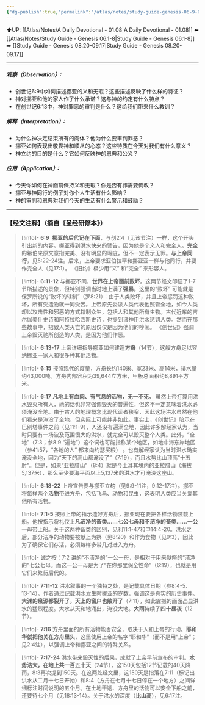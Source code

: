 ```yaml
---
{"dg-publish":true,"permalink":"/atlas/notes/study-guide-genesis-06-9-07-24/"}
---
```


⬆️UP: [[Atlas/Notes/A Daily Devotional - 01.08\|A Daily Devotional - 01.08]]
⬅️ [[Atlas/Notes/Study Guide - Genesis 06.1-8\|Study Guide - Genesis 06.1-8]]
➡️ [[Study Guide - Genesis 08.20-09.17\|Study Guide - Genesis 08.20-09.17]]

---
##### 观察（Observation）：
- 创世记6:9中如何描述挪亚的义和无瑕？这些描述反映了什么样的特征？
- 神对挪亚和他的家人作了什么承诺？这与神的约定有什么特点？
- 在创世记6:13中，神对罪恶的审判是什么？这给我们带来什么教训？
#####  解释（Interpretation）：
- 为什么神决定结束所有的肉体？他为什么要审判罪恶？
- 挪亚如何表现出敬畏神和顺从的心态？这些特质在今天对我们有什么意义？
- 神立约的目的是什么？它如何反映神的恩典和公义？
#####  应用（Application）：
- 今天你如何在神面前保持义和无瑕？你是否有罪需要悔改？
- 挪亚与神同行的例子对你个人生活有什么影响？
- 神的审判和恩典对我们今天的生活有什么警示和鼓励？

---
### 【经文注释】（摘自《圣经研修本》）

> [!info]- **6:9** 
> **挪亚的后代记在下面**，与创2:4（见该节注）一样，这个开头引出新的内容。挪亚得到洪水快来的警告，因为他是个义人和完全人。**完全**的希伯来原文意指完美、没有明显的瑕疵，但不一定表示无罪。**与上帝同行**，见5:22-24注。后来，上帝要求亚伯拉罕和挪亚亚一样与他同行，并要作完全人（见17:1）。 《旧约》极少用“义” 和“完全” 来形容人。

> [!info]- **6:11-12**
> 与挪亚不同，**世界在上帝面前败坏**。这两节经文印证了1-7节所描述的景象，但特别强调当时地上满了**强暴**。这里的“败坏” 可能就是保罗所说的“败坏的辖制”（罗8:21）：由于人类败坏，并且上帝惩罚这种败坏，所有受造物就一同受苦。上帝原先委派人类代表他照管全地，如今人类却以攻击性和邪恶的方式辖制众生，包括人和其他所有生物。古代近东的吉尔伽美什史诗和阿特拉哈西斯史诗，也提到诸神用洪水惩罚人类。然而在那些故事中，招致人类灭亡的原因仅仅是因为他们的吵闹。 《创世记》强调上帝毁灭祂所创造的人类，是因为他们作恶。

> [!info]- **6:13-17**
> 上帝详细指导挪亚如何建造**方舟**（14节），这艘方舟足以容纳挪亚一家人和很多种其他活物。

> [!info]- **6:15**
> 按照现代的度量，方舟长约140米、宽23米、高14米，排水量约43,000吨。方舟内部容积为39,644立方米，甲板总面积约8,891平方米。

> [!info]- **6:17** **凡地上有血肉、有气息的活物，无一不死。**
>  虽然上帝打算用洪水毁灭所有人，祂的话也非常强调毁灭的普遍性，但这不一定意味着洪水必须淹没全地。由于古人的地理概念比现代读者狭窄，因此这场洪水虽然在他们看来是淹没了全地，但实际上可能并非如此。事实上，《创世记》暗示在巴别塔事件之前（见11:1-9），人还没有遍满全地，因此许多解经家认为，当时只要有一场波及范围很大的洪水，就完全可以毁灭整个人类。此外，“全地”（7:3；参8:9 “遍地”）这个词也可能指称某个地区，如地中海东岸地区（参41:57，“各地的人” 都来向约瑟买粮） 。也有解经家认为当时洪水确实淹没全地，因为“天下的高山都淹没了”（7:19），而且水势比山顶高“十五肘”。但是，如果“亚拉腊山”（8:4）就是今土耳其境内的亚拉腊山（海拔5,137米），那么至少要海平面以上5,137米的洪水才可淹没这座山。

> [!info]- **6:18-22**
> 上帝宣告要与挪亚立**约**（见9:9-11注，9:12-17注）。挪亚将每样两个**活物**带进方舟，包括飞鸟、动物和昆虫，这表明人类应当关爱其他所有活物。

> [!info]- **7:1-5**
> 按照上帝的指示造好方舟后，挪亚现在要把各样活物装载上船。他按指示将礼仪上**凡洁净的畜类……七公七母和不洁净的畜类……一公一**母带上船。关于这两种畜类的区别，见利11:1-47和申14:4-20。洪水之后，部分洁净的动物要被献上为祭（见8:20）和作为食物（见9:3），因此为了确保它们存活，必须每样多带几对进入方舟。

> [!info]- 诚之按：7:2
> 讲的“不洁净的”一公一母，是相对于用来献祭的“洁净的”七公七母。而这一公一母是为了“在你那里保全性命”（6:19），也就是用它们来繁衍后代的。

> [!info]- **7:11-12**
> 洪水叙事的一个独特之处，是记载具体日期（参8:4-5、13-14）。作者通过记载洪水发生时挪亚的岁数，强调这是真实的历史事件。**大渊的泉源都裂开了，天上的窗户也敞开了**（7:11），如此震撼的画面凸显洪水的猛烈程度。大水从天和地涌出，淹没大地。**大雨**持续了**四十昼夜**（12节）。

> [!info]- **7:16**
> 方舟里面的所有活物能否安全，取决于人和上帝的行动。**耶和华就把他关在方舟里头**，这里使用上帝的名字“耶和华”（而不是用“上帝”；见2:4注），以强调上帝和挪亚之间的特殊关系。

> [!info]- **7:17-24**
> 洪水带来毁灭性的后果，成就了上帝早前宣布的审判。**水势浩大，在地上共一百五十天**（24节），这150天包括12节记载的40天降雨，8:3再次提到150天。在这两处经文里，这150天是指落在7:11（标记出洪水从二月十七日开始）和8:4（方舟在七月十七日停在一个地方）之间详细标注时间说明的五个月。在土地干透、方舟里的活物可以安全下船之前，还要待七个月（见18:13-14）。关于洪水的深度（**比山高**），见6:17注。